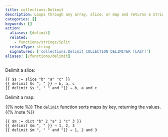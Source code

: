 ```yaml
---
title: collections.Delimit
description: Loops through any array, slice, or map and returns a string of all the values separated by a delimiter.
categories: []
keywords: []
action:
  aliases: [delimit]
  related:
    - functions/strings/Split
  returnType: string
  signatures: ['collections.Delimit COLLECTION DELIMITER [LAST]']
aliases: [/functions/delimit]
---
```


Delimit a slice:

```go-html-template
{{ $s := slice "b" "a" "c" }}
{{ delimit $s ", " }} → b, a, c
{{ delimit $s ", " " and "}} → b, a and c
```

Delimit a map:

{{% note %}}
The `delimit` function sorts maps by key, returning the values.
{{% /note %}}

```go-html-template
{{ $m := dict "b" 2 "a" 1 "c" 3 }}
{{ delimit $m ", " }} → 1, 2, 3
{{ delimit $m ", " " and "}} → 1, 2 and 3
```
